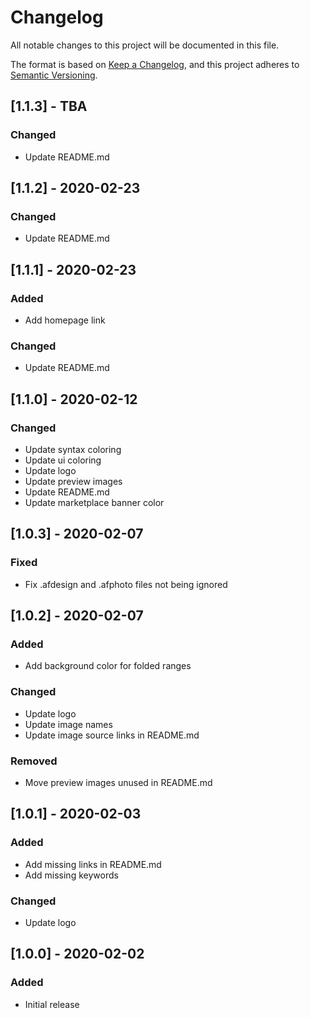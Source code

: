 # Changelog

All notable changes to this project will be documented in this file.

The format is based on [Keep a Changelog](https://keepachangelog.com/en/1.0.0/),
and this project adheres to [Semantic Versioning](https://semver.org/spec/v2.0.0.html).

## [1.1.3] - TBA

### Changed

- Update README.md

## [1.1.2] - 2020-02-23

### Changed

- Update README.md

## [1.1.1] - 2020-02-23

### Added

- Add homepage link

### Changed

- Update README.md

## [1.1.0] - 2020-02-12

### Changed

- Update syntax coloring
- Update ui coloring
- Update logo
- Update preview images
- Update README.md
- Update marketplace banner color

## [1.0.3] - 2020-02-07

### Fixed

- Fix .afdesign and .afphoto files not being ignored

## [1.0.2] - 2020-02-07

### Added

- Add background color for folded ranges

### Changed

- Update logo
- Update image names
- Update image source links in README.md

### Removed

- Move preview images unused in README.md

## [1.0.1] - 2020-02-03

### Added

- Add missing links in README.md
- Add missing keywords

### Changed

- Update logo

## [1.0.0] - 2020-02-02

### Added

- Initial release
